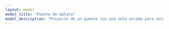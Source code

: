 ```yaml
---
layout: model
model_title: "Puente de Gálata"
model_description: "Proyecto de un puente con una sola arcada para unir Costantinopoli a Pera, y en particular con el barrio de Gálata. Ancho 40 brazos, alto desde el agua 70 brazos, largo 600 brazos (400 sobre el mar y 200 sobre la tierra) el puente hubiera debido hacer de sí mismo espaldas para superar un trecho de mar de más de 200 metros."
---
```


<script type="module">
       import {loader, scene, animate, camera} from "../../public/scripts/model.js"
       import {showViewerErrorMessage} from "../../public/scripts/error.js"

       loader.load(
              "/models/puente.glb",
              function (gltf) {
                     const model = gltf.scene;
                     model.position.set(0, 0, 0);
                     model.scale.set(10,10,10);
                     camera.position.set(10, 7, 0);
                     scene.add(model);
                     animate();
              },
              undefined,
              function (e) {
                     showViewerErrorMessage();
                     console.error(e);
              }
       );              
</script>